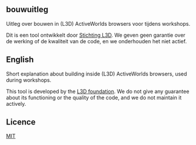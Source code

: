 ## bouwuitleg

Uitleg over bouwen in (L3D) ActiveWorlds browsers voor tijdens workshops.

Dit is een tool ontwikkelt door [Stichting L3D](http://www.l3d.nl/).
We geven geen garantie over de werking of de kwaliteit van de code, en we onderhouden het niet actief.


## English

Short explanation about building inside (L3D) ActiveWorlds browsers, used during workshops.

This tool is developed by the [L3D foundation](http://www.l3d.nl/).
We do not give any guarantee about its functioning or the quality of the code, and we do not maintain it actively.


## Licence

[MIT](/LICENSE)
